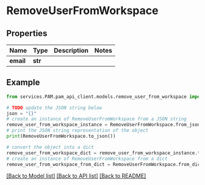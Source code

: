 # RemoveUserFromWorkspace


## Properties

Name | Type | Description | Notes
------------ | ------------- | ------------- | -------------
**email** | **str** |  | 

## Example

```python
from services.PAM.pam_api_client.models.remove_user_from_workspace import RemoveUserFromWorkspace

# TODO update the JSON string below
json = "{}"
# create an instance of RemoveUserFromWorkspace from a JSON string
remove_user_from_workspace_instance = RemoveUserFromWorkspace.from_json(json)
# print the JSON string representation of the object
print(RemoveUserFromWorkspace.to_json())

# convert the object into a dict
remove_user_from_workspace_dict = remove_user_from_workspace_instance.to_dict()
# create an instance of RemoveUserFromWorkspace from a dict
remove_user_from_workspace_from_dict = RemoveUserFromWorkspace.from_dict(remove_user_from_workspace_dict)
```
[[Back to Model list]](../README.md#documentation-for-models) [[Back to API list]](../README.md#documentation-for-api-endpoints) [[Back to README]](../README.md)


